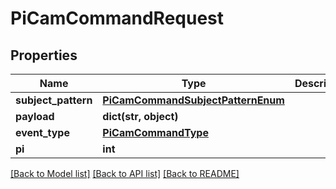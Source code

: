 # PiCamCommandRequest


## Properties
Name | Type | Description | Notes
------------ | ------------- | ------------- | -------------
**subject_pattern** | [**PiCamCommandSubjectPatternEnum**](PiCamCommandSubjectPatternEnum.md) |  | 
**payload** | **dict(str, object)** |  | [optional] 
**event_type** | [**PiCamCommandType**](PiCamCommandType.md) |  | 
**pi** | **int** |  | 

[[Back to Model list]](../README.md#documentation-for-models) [[Back to API list]](../README.md#documentation-for-api-endpoints) [[Back to README]](../README.md)


